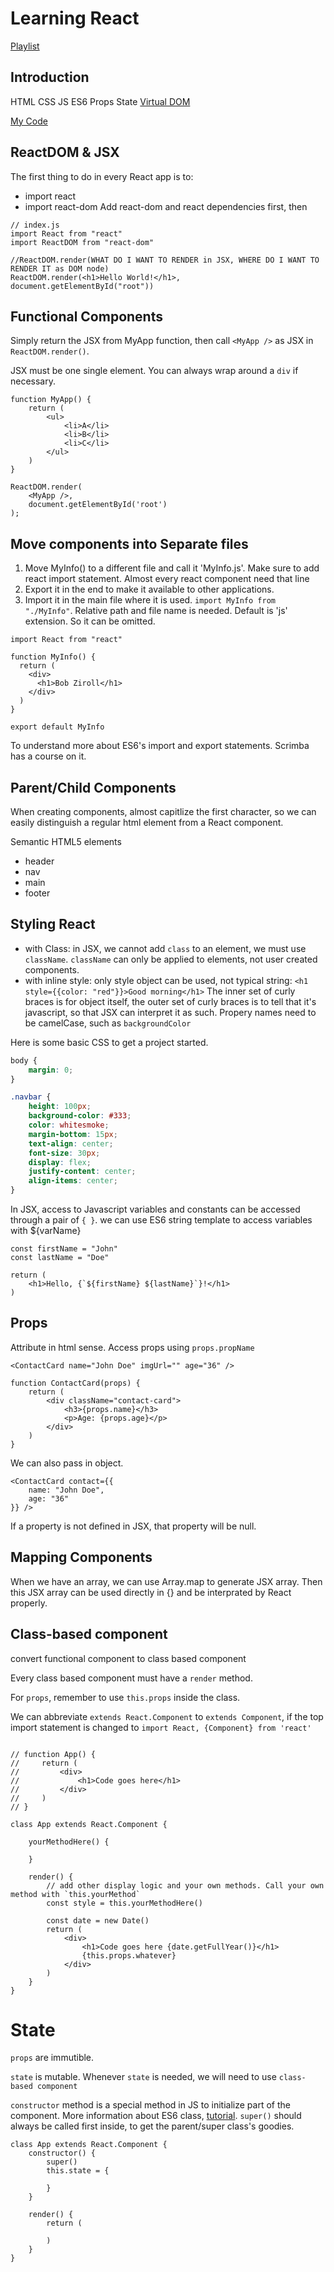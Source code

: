 # Learning React

[Playlist](https://scrimba.com/playlist/p7P5Hd)

## Introduction

HTML CSS JS ES6
Props State
[Virtual DOM](https://www.youtube.com/watch?v=BYbgopx44vo)

[My Code](https://codepen.io/ovdcp/pen/mgmYJg)

## ReactDOM & JSX

The first thing to do in every React app is to:

- import react
- import react-dom
Add react-dom and react dependencies first, then

```JS
// index.js
import React from "react"
import ReactDOM from "react-dom"

//ReactDOM.render(WHAT DO I WANT TO RENDER in JSX, WHERE DO I WANT TO RENDER IT as DOM node)
ReactDOM.render(<h1>Hello World!</h1>, document.getElementById("root"))
```

## Functional Components

Simply return the JSX from MyApp function, then call `<MyApp />` as JSX in `ReactDOM.render()`.

JSX must be one single element. You can always wrap around a `div` if necessary.

```JS
function MyApp() {
    return (
        <ul>
            <li>A</li>
            <li>B</li>
            <li>C</li>
        </ul>
    )
}

ReactDOM.render(
    <MyApp />,
    document.getElementById('root')
);
```

## Move components into Separate files

1. Move MyInfo() to a different file and call it 'MyInfo.js'. Make sure to add react import statement. Almost every react component need that line
2. Export it in the end to make it available to other applications.
3. Import it in the main file where it is used. `import MyInfo from "./MyInfo"`. Relative path and file name is needed. Default is 'js' extension. So it can be omitted.

```JS
import React from "react"

function MyInfo() {
  return (
    <div>
      <h1>Bob Ziroll</h1>
    </div>
  )
}

export default MyInfo
```

To understand more about ES6's import and export statements. Scrimba has a course on it.

## Parent/Child Components

When creating components, almost capitlize the first character, so we can easily distinguish a regular html element from a React component.

Semantic HTML5 elements

- header
- nav
- main
- footer

## Styling React

- with Class: in JSX, we cannot add `class` to an element, we must use `className`. `className` can only be applied to elements, not user created components.
- with inline style: only style object can be used, not typical string: `<h1 style={{color: "red"}}>Good morning</h1>` The inner set of curly braces is for object itself, the outer set of curly braces is to tell that it's javascript, so that JSX can interpret it as such. Propery names need to be camelCase, such as `backgroundColor`

Here is some basic CSS to get a project started.

```CSS
body {
    margin: 0;
}

.navbar {
    height: 100px;
    background-color: #333;
    color: whitesmoke;
    margin-bottom: 15px;
    text-align: center;
    font-size: 30px;
    display: flex;
    justify-content: center;
    align-items: center;
}

```

In JSX, access to Javascript variables and constants can be accessed through a pair of `{ }`. we can use ES6 string template to access variables with ${varName}

```JS
const firstName = "John"
const lastName = "Doe"

return (
    <h1>Hello, {`${firstName} ${lastName}`}!</h1>
)
```

## Props

Attribute in html sense. Access props using `props.propName`

```JSX
<ContactCard name="John Doe" imgUrl="" age="36" />
```

```JS
function ContactCard(props) {
    return (
        <div className="contact-card">
            <h3>{props.name}</h3>
            <p>Age: {props.age}</p>
        </div>
    )
}
```

We can also pass in object.

```JSX
<ContactCard contact={{
    name: "John Doe",
    age: "36"
}} />
```

If a property is not defined in JSX, that property will be null.

## Mapping Components

When we have an array, we can use Array.map to generate JSX array. Then this JSX array can be used directly in {} and be interprated by React properly.

## Class-based component

convert functional component to class based component

Every class based component must have a `render` method.

For `props`, remember to use `this.props` inside the class.

We can abbreviate `extends React.Component` to `extends Component`, if the top import statement is changed to `import React, {Component} from 'react'`

```JS

// function App() {
//     return (
//         <div>
//             <h1>Code goes here</h1>
//         </div>
//     )
// }

class App extends React.Component {

    yourMethodHere() {

    }

    render() {
        // add other display logic and your own methods. Call your own method with `this.yourMethod`
        const style = this.yourMethodHere()

        const date = new Date()
        return (
            <div>
                <h1>Code goes here {date.getFullYear()}</h1>
                {this.props.whatever}
            </div>
        )
    }
}

```

# State

`props` are immutible. 

`state` is mutable. Whenever `state` is needed, we will need to use `class-based component`

`constructor` method is a special method in JS to initialize part of the component. More information about ES6 class, [tutorial](ttps://scrimba.com/p/p4Mrt9/cQnMDHD). `super()` should always be called first inside, to get the parent/super class's goodies.

```JS
class App extends React.Component {
    constructor() {
        super()
        this.state = {
            
        }
    }

    render() {
        return (

        )
    }
}
```